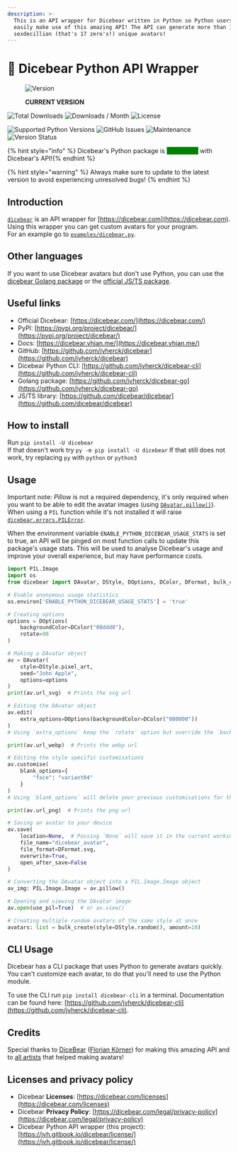 ```yaml
---
description: >-
  This is an API wrapper for Dicebear written in Python so Python users can also
  easily make use of this amazing API! The API can generate more than 1
  sexdecillion (that's 17 zero's!) unique avatars!
---
```


# 🐻 Dicebear Python API Wrapper

<figure><img src="https://img.shields.io/pypi/v/dicebear" alt="Version"><figcaption><p><strong>CURRENT VERSION</strong></p></figcaption></figure>

![Total Downloads](https://static.pepy.tech/badge/dicebear?period=total\&units=international\_system\&left\_color=grey\&right\_color=blue\&left\_text=Downloads) ![Downloads / Month](https://static.pepy.tech/badge/dicebear/month?period=month\&units=international\_system\&left\_color=grey\&right\_color=orange\&left\_text=Downloads/Month) ![License](https://img.shields.io/github/license/jvherck/dicebear)

![Supported Python Versions](https://img.shields.io/pypi/pyversions/dicebear) ![GitHub Issues](https://img.shields.io/github/issues/jvherck/dicebear) ![Maintenance](https://img.shields.io/maintenance/yes/2025) ![Version Status](https://img.shields.io/pypi/status/dicebear)

{% hint style="info" %}
Dicebear's Python package is <mark style="color:green;background-color:green;">up-to-date</mark> with Dicebear's API!{% endhint %}

{% hint style="warning" %}
Always make sure to update to the latest version to avoid experiencing unresolved bugs!
{% endhint %}

## Introduction

[`dicebear`](https://pypi.org/project/dicebear/) is an API wrapper for [https://dicebear.com](https://dicebear.com). Using this wrapper you can get custom avatars for your program.\
For an example go to [`examples/dicebear.py`](https://github.com/jvherck/dicebear/tree/main/examples).

## Other languages
If you want to use Dicebear avatars but don't use Python, you can use the 
[dicebear Golang package](https://github.com/jvherck/dicebear-go) or the 
[official JS/TS package](https://github.com/dicebear/dicebear).

## Useful links  
* Official Dicebear: [https://dicebear.com/](https://dicebear.com/)
* PyPI: [https://pypi.org/project/dicebear/](https://pypi.org/project/dicebear/)
* Docs: [https://dicebear.vhjan.me/](https://dicebear.vhjan.me/)  
* GitHub: [https://github.com/jvherck/dicebear](https://github.com/jvherck/dicebear)  
* Dicebear Python CLI: [https://github.com/jvherck/dicebear-cli](https://github.com/jvherck/dicebear-cli)  
* Golang package: [https://github.com/jvherck/dicebear-go](https://github.com/jvherck/dicebear-go)
* JS/TS library: [https://github.com/dicebear/dicebear](https://github.com/dicebear/dicebear)

## How to install

Run `pip install -U dicebear`\
If that doesn't work try `py -m pip install -U dicebear`
If that still does not work, try replacing `py` with `python` or `python3`

## Usage

Important note: _Pillow_ is not a required dependency, it's only required when you want to be able to edit the avatar images (using [`DAvatar.pillow()`](reference/avatar.md#def-pillow)). When using a `PIL` function while it's not installed it will raise [`dicebear.errors.PILError`](reference/errors.md#class-pilerror-imageerror).

When the environment variable `ENABLE_PYTHON_DICEBEAR_USAGE_STATS` is set to true, an API will be pinged on most function calls to update this package's usage stats. This will be used to analyse Dicebear's usage and improve your overall experience, but may have performance costs.

```python
import PIL.Image
import os
from dicebear import DAvatar, DStyle, DOptions, DColor, DFormat, bulk_create

# Enable anonymous usage statistics
os.environ['ENABLE_PYTHON_DICEBEAR_USAGE_STATS'] = 'true'

# Creating options
options = DOptions(
    backgroundColor=DColor("00ddd0"),
    rotate=90
)

# Making a DAvatar object
av = DAvatar(
    style=DStyle.pixel_art,
    seed="John Apple",
    options=options
)
print(av.url_svg)  # Prints the svg url

# Editing the DAvatar object
av.edit(
    extra_options=DOptions(backgroundColor=DColor("000000"))
)
# Using `extra_options` keep the `rotate` option but override the `backgroundColor` option

print(av.url_webp)  # Prints the webp url

# Editing the style specific customisations
av.customise(
    blank_options={
        "face": "variant04"
    }
)
# Using `blank_options` will delete your previous customisations for this DAvatar and generate new ones

print(av.url_png)  # Prints the png url

# Saving an avatar to your device
av.save(
    location=None,  # Passing `None` will save it in the current working directory
    file_name="dicebear_avatar",
    file_format=DFormat.svg,
    overwrite=True,
    open_after_save=False
)

# Converting the DAvatar object into a PIL.Image.Image object
av_img: PIL.Image.Image = av.pillow()

# Opening and viewing the DAvatar image
av.open(use_pil=True)  # or av.view()

# Creating multiple random avatars of the same style at once
avatars: list = bulk_create(style=DStyle.random(), amount=10)
```

## CLI Usage

Dicebear has a CLI package that uses Python to generate avatars quickly. You can't customize each avatar, to do that you'll need to use the Python module.

To use the CLI run `pip install dicebear-cli` in a terminal. Documentation can be found here: [https://github.com/jvherck/dicebear-cli](https://github.com/jvherck/dicebear-cli).

## Credits

Special thanks to [DiceBear](https://github.com/dicebear) ([Florian Körner](https://github.com/FlorianKoerner)) for making this amazing API and to [all artists](https://dicebear.com/licenses) that helped making avatars!

## Licenses and privacy policy

* Dicebear **Licenses**: [https://dicebear.com/licenses](https://dicebear.com/licenses)
* Dicebear **Privacy Policy**: [https://dicebear.com/legal/privacy-policy](https://dicebear.com/legal/privacy-policy)
* Dicebear Python API wrapper (this project): [https://jvh.gitbook.io/dicebear/license/](https://jvh.gitbook.io/dicebear/license/)
